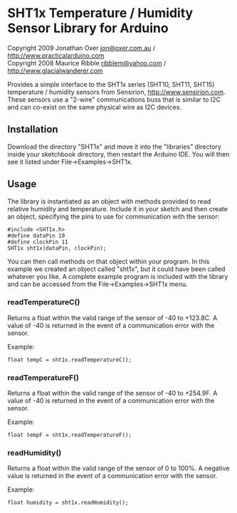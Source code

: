 SHT1x Temperature / Humidity Sensor Library for Arduino
=======================================================
Copyright 2009 Jonathan Oxer jon@oxer.com.au / http://www.practicalarduino.com  
Copyright 2008 Maurice Ribble ribblem@yahoo.com / http://www.glacialwanderer.com

Provides a simple interface to the SHT1x series (SHT10, SHT11, SHT15)
temperature / humidity sensors from Sensirion, http://www.sensirion.com.
These sensors use a "2-wire" communications buss that is similar to I2C
and can co-exist on the same physical wire as I2C devices.

Installation
------------
Download the directory "SHT1x" and move it into the "libraries"
directory inside your sketchbook directory, then restart the Arduino
IDE. You will then see it listed under File->Examples->SHT1x.

Usage
-----
The library is instantiated as an object with methods provided to read
relative humidity and temperature. Include it in your sketch and then
create an object, specifying the pins to use for communication with the
sensor:

    #include <SHT1x.h>
    #define dataPin 10
    #define clockPin 11
    SHT1x sht1x(dataPin, clockPin);

You can then call methods on that object within your program. In this
example we created an object called "sht1x", but it could have been
called whatever you like. A complete example program is included with
the library and can be accessed from the File->Examples->SHT1x menu.

### readTemperatureC() ###

Returns a float within the valid range of the sensor of -40 to +123.8C.
A value of -40 is returned in the event of a communication error with
the sensor.

Example:

    float tempC = sht1x.readTemperatureC();

### readTemperatureF() ###

Returns a float within the valid range of the sensor of -40 to +254.9F.
A value of -40 is returned in the event of a communication error with
the sensor.

Example:

    float tempF = sht1x.readTemperatureF();

### readHumidity() ###

Returns a float within the valid range of the sensor of 0 to 100%.
A negative value is returned in the event of a communication error with
the sensor.

Example:

    float humidity = sht1x.readHumidity();
